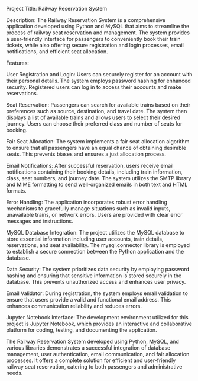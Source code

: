 Project Title: Railway Reservation System

Description:
The Railway Reservation System is a comprehensive application developed using Python and MySQL that aims to streamline the process of railway seat reservation and management. The system provides a user-friendly interface for passengers to conveniently book their train tickets, while also offering secure registration and login processes, email notifications, and efficient seat allocation.

Features:

User Registration and Login:
Users can securely register for an account with their personal details. The system employs password hashing for enhanced security. Registered users can log in to access their accounts and make reservations.

Seat Reservation:
Passengers can search for available trains based on their preferences such as source, destination, and travel date. The system then displays a list of available trains and allows users to select their desired journey. Users can choose their preferred class and number of seats for booking.

Fair Seat Allocation:
The system implements a fair seat allocation algorithm to ensure that all passengers have an equal chance of obtaining desirable seats. This prevents biases and ensures a just allocation process.

Email Notifications:
After successful reservation, users receive email notifications containing their booking details, including train information, class, seat numbers, and journey date. The system utilizes the SMTP library and MIME formatting to send well-organized emails in both text and HTML formats.

Error Handling:
The application incorporates robust error handling mechanisms to gracefully manage situations such as invalid inputs, unavailable trains, or network errors. Users are provided with clear error messages and instructions.

MySQL Database Integration:
The project utilizes the MySQL database to store essential information including user accounts, train details, reservations, and seat availability. The mysql.connector library is employed to establish a secure connection between the Python application and the database.

Data Security:
The system prioritizes data security by employing password hashing and ensuring that sensitive information is stored securely in the database. This prevents unauthorized access and enhances user privacy.

Email Validator:
During registration, the system employs email validation to ensure that users provide a valid and functional email address. This enhances communication reliability and reduces errors.

Jupyter Notebook Interface:
The development environment utilized for this project is Jupyter Notebook, which provides an interactive and collaborative platform for coding, testing, and documenting the application.

The Railway Reservation System developed using Python, MySQL, and various libraries demonstrates a successful integration of database management, user authentication, email communication, and fair allocation processes. It offers a complete solution for efficient and user-friendly railway seat reservation, catering to both passengers and administrative needs.

